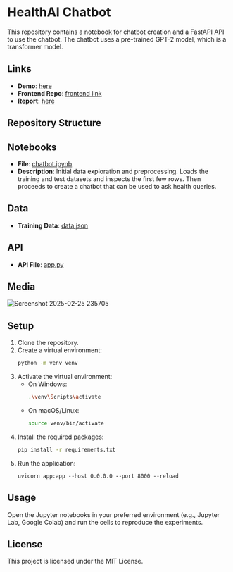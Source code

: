 # HealthAI Chatbot

This repository contains a notebook for chatbot creation and a FastAPI API to use the chatbot. The chatbot uses a pre-trained GPT-2 model, which is a transformer model.

## Links
- **Demo**: [here](https://drive.google.com/drive/folders/11LLfRhkvjDD9pEgl7cEPB4ZWVUfwVPzt?usp=sharing)
- **Frontend Repo**: [frontend link](https://github.com/kennyg37/healthAI-fn.git)
- **Report**: [here](https://docs.google.com/document/d/1bF2Fm2IYAmaho7C8QkZBPdHAYqE8F0TtZK_jPWHwQ0c/edit?usp=sharing)

## Repository Structure

## Notebooks

- **File**: [chatbot.ipynb](chatbot.ipynb)
- **Description**: Initial data exploration and preprocessing. Loads the training and test datasets and inspects the first few rows. Then proceeds to create a chatbot that can be used to ask health queries.

## Data
- **Training Data**: [data.json](data.json)

## API
- **API File**: [app.py](app.py)

## Media
![Screenshot 2025-02-25 235705](https://github.com/user-attachments/assets/ec06664b-fd48-4a2a-b274-084cc8f184bb)


## Setup
1. Clone the repository.
2. Create a virtual environment:
    ```sh
    python -m venv venv
    ```
3. Activate the virtual environment:
    - On Windows:
        ```sh
        .\venv\Scripts\activate
        ```
    - On macOS/Linux:
        ```sh
        source venv/bin/activate
        ```
4. Install the required packages:
    ```sh
    pip install -r requirements.txt
    ```
5. Run the application:
    ```
    uvicorn app:app --host 0.0.0.0 --port 8000 --reload
    ```

## Usage
Open the Jupyter notebooks in your preferred environment (e.g., Jupyter Lab, Google Colab) and run the cells to reproduce the experiments.

## License
This project is licensed under the MIT License.
